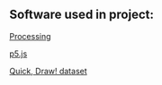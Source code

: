 Software used in project:
--------------------------

[Processing](https://processing.org/)

[p5.js](https://p5js.org/)

[Quick, Draw! dataset](https://quickdraw.withgoogle.com/data)


